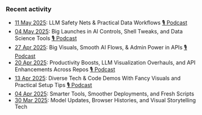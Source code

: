 ### Recent activity

- [11 May 2025](week/2025-05-11/): LLM Safety Nets & Practical Data Workflows [🎙️ Podcast](https://s-anand.net/files/codecast-2025-05-11.mp3)
- [04 May 2025](week/2025-05-04/): Big Launches in AI Controls, Shell Tweaks, and Data Science Tools [🎙️ Podcast](https://s-anand.net/files/codecast-2025-05-04.mp3)
- [27 Apr 2025](week/2025-04-27/): Big Visuals, Smooth AI Flows, & Admin Power in APIs [🎙️ Podcast](https://s-anand.net/files/codecast-2025-04-27.mp3)
- [20 Apr 2025](week/2025-04-20/): Productivity Boosts, LLM Visualization Overhauls, and API Enhancements Across Repos [🎙️ Podcast](https://s-anand.net/files/codecast-2025-04-20.mp3)
- [13 Apr 2025](week/2025-04-13/): Diverse Tech & Code Demos With Fancy Visuals and Practical Setup Tips [🎙️ Podcast](https://s-anand.net/files/codecast-2025-04-13.mp3)
- [04 Apr 2025](week/2025-04-06/): Smarter Tools, Smoother Deployments, and Fresh Scripts
- [30 Mar 2025](week/2025-03-30/): Model Updates, Browser Histories, and Visual Storytelling Tech
